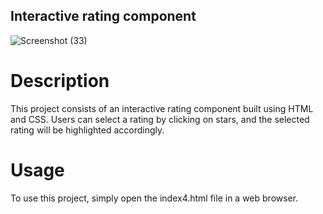 ## Interactive rating component
![Screenshot (33)](https://github.com/Chandanpreet-Kaur-15/FSD-Assignments/assets/139389365/39a2c24f-9944-4010-8676-39dfc3ee84c8)
# Description
This project consists of an interactive rating component built using HTML and CSS. Users can select a rating by clicking on stars, and the selected rating will be highlighted accordingly. 

# Usage
To use this project, simply open the index4.html file in a web browser.
